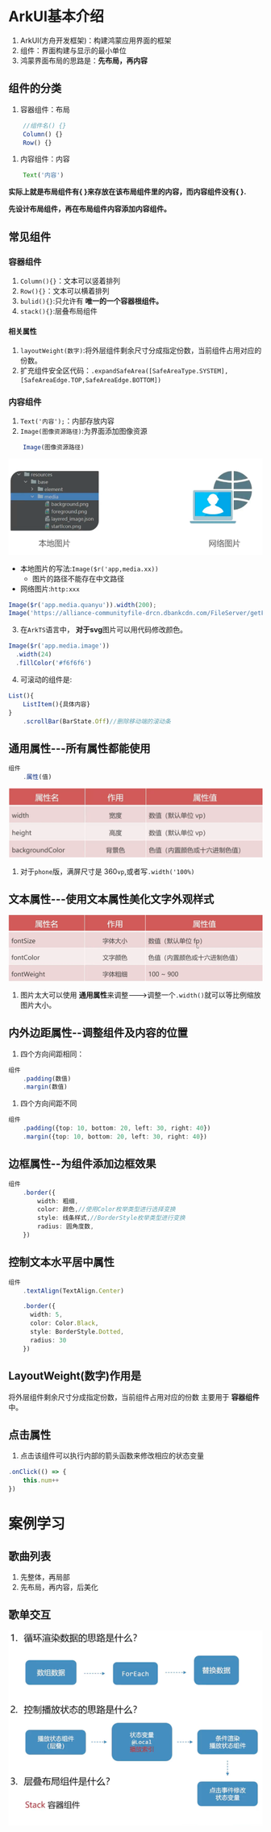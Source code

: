 # ArkUI基本介绍
1. ArkUI(方舟开发框架)：构建鸿蒙应用界面的框架
2. 组件：界面构建与显示的最小单位
3. 鸿蒙界面布局的思路是：**先布局，再内容**
## 组件的分类
1. 容器组件：布局
```typescript
    //组件名() {}
    Column() {}
    Row() {}
```
1. 内容组件：内容
```typescript
    Text('内容')
```
**实际上就是布局组件有{ }来存放在该布局组件里的内容，而内容组件没有{ }.**

**先设计布局组件，再在布局组件内容添加内容组件。**
## 常见组件
### 容器组件
1. `Column(){}`：文本可以竖着排列
2. `Row(){}`：文本可以横着排列
3. `bulid(){}`:只允许有 **唯一的一个容器根组件。**
4. `stack(){}`:层叠布局组件
#### 相关属性
1. `layoutWeight(数字)`:将外层组件剩余尺寸分成指定份数，当前组件占用对应的份数。
2. 扩充组件安全区代码：`.expandSafeArea([SafeAreaType.SYSTEM], [SafeAreaEdge.TOP,SafeAreaEdge.BOTTOM])`
### 内容组件
1. `Text('内容');`：内部存放内容
2. `Image(图像资源路径)`:为界面添加图像资源
```typescript
    Image(图像资源路径)
```

![](./image/image7.png)
 * 本地图片的写法:`Image($r('app,media.xx))`
   * 图片的路径不能存在中文路径
 * 网络图片:`http:xxx`
```typescript
Image($r('app.media.quanyu')).width(200);
Image('https://alliance-communityfile-drcn.dbankcdn.com/FileServer/getFile/cmtyPub/103/404/958/0260086000103404958.20250124163733.25530158864004726108414386177658:50001231000000:2800:1CC1DC504F89B788C73C5763F9A64A8127B26836ED465B79C22D17B09988AA18.jpg').width(200);
```
3. 在`ArkTS`语言中， **对于svg**图片可以用代码修改颜色。
```typescript
Image($r('app.media.image'))
  .width(24)
  .fillColor('#f6f6f6')
```
4. 可滚动的组件是:
```typescript
List(){
    ListItem(){具体内容}
}
    .scrollBar(BarState.Off)//删除移动端的滚动条
```
## 通用属性---所有属性都能使用
```typescript
组件
    .属性(值)
```
![](./image/image5.png)
1. 对于`phone`版，满屏尺寸是 360`vp`,或者写`.width('100%)`

## 文本属性---使用文本属性美化文字外观样式
![](./image/image6.png)

1. 图片太大可以使用 **通用属性**来调整--->调整一个`.width()`就可以等比例缩放图片大小。
## 内外边距属性--调整组件及内容的位置
1. 四个方向间距相同：
```typescript
组件
    .padding(数值)
    .margin(数值)
```
1. 四个方向间距不同
```typescript
组件
    .padding({top: 10, bottom: 20, left: 30, right: 40})
    .margin({top: 10, bottom: 20, left: 30, right: 40})
```
## 边框属性--为组件添加边框效果
```typescript
组件
    .border({
        width: 粗细,
        color: 颜色,//使用Color枚举类型进行选择变换
        style: 线条样式,//BorderStyle枚举类型进行变换
        radius: 圆角度数,
    })
```
## 控制文本水平居中属性
```typescript
组件
    .textAlign(TextAlign.Center)
```
```typescript
    .border({
      width: 5,
      color: Color.Black,
      style: BorderStyle.Dotted,
      radius: 30
    })
```
## LayoutWeight(数字)作用是
将外层组件剩余尺寸分成指定份数，当前组件占用对应的份数
主要用于 **容器组件**中。
## 点击属性
1. 点击该组件可以执行内部的箭头函数来修改相应的状态变量

```typescript
.onClick(() => {
    this.num++
})
```

# 案例学习
## 歌曲列表
1. 先整体，再局部
2. 先布局，再内容，后美化
## 歌单交互
![](./image/image12.png)





